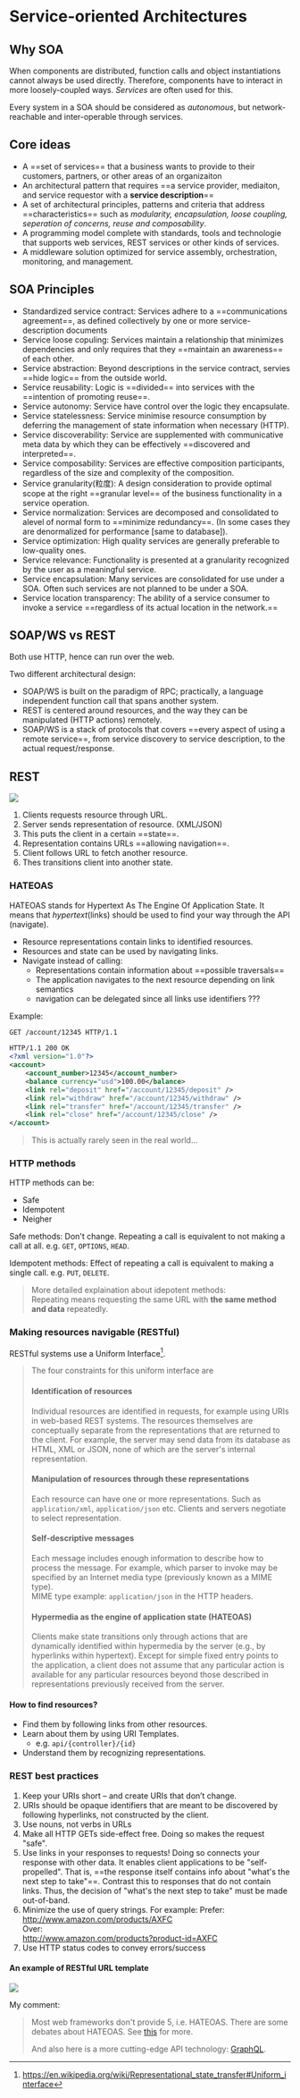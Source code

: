 # Service-oriented Architectures

## Why SOA

When components are distributed, function calls and object instantiations cannot always be used directly. Therefore, components have to interact in more loosely-coupled ways. *Services* are often used for this.

Every system in a SOA should be considered as _autonomous_, but network-reachable and inter-operable through services.

## Core ideas

* A ==set of services== that a business wants to provide to their customers, partners, or other areas of an organizaiton
* An architectural pattern that requires ==a service provider, mediaiton, and service requestor with a **service description**==
* A set of architectural principles, patterns and criteria that address ==characteristics== such as _modularity, encapsulation, loose coupling, seperation of concerns, reuse and composability_.
* A programming model complete with standards, tools and technologie that supports web services, REST services or other kinds of services.
* A middleware solution optimized for service assembly, orchestration, monitoring, and management.

## SOA Principles

* Standardized service contract: Services adhere to a ==communications agreement==, as defined collectively by one or more service-description documents
* Service loose copuling: Services maintain a relationship that minimizes dependencies and only requires that they ==maintain an awareness== of each other.
* Service abstraction: Beyond descriptions in the service contract, servies ==hide logic== from the outside world.
* Service reusability: Logic is ==divided== into services with the ==intention of promoting reuse==.
* Service autonomy: Service have control over the logic they encapsulate.
* Service statelessness: Service minimise resource consumption by deferring the management of state information when necessary (HTTP).
* Service discoverability: Service are supplemented with communicative meta data by which they can be effectively ==discovered and interpreted==.
* Service composability: Services are effective composition participants, regardless of the size and complexity of the composition.
* Service granularity(粒度): A design consideration to provide optimal scope at the right ==granular level== of the business functionality in a service operation.
* Service normalization: Services are decomposed and consolidated to alevel of normal form to ==minimize redundancy==. (In some cases they are denormalized for performance [same to database]).
* Service optimization: High quality services are generally preferable to low-quality ones.
* Service relevance: Functionality is presented at a granularity recognized by the user as a meaningful service.
* Service encapsulation: Many services are consolidated for use under a SOA. Often such services are not planned to be under a SOA.
* Service location transparency: The ability of a service consumer to invoke a service ==regardless of its actual location in the network.==

## SOAP/WS vs REST

Both use HTTP, hence can run over the web.

Two different architectural design:

* SOAP/WS is built on the paradigm of RPC; practically, a language independent function call that spans another system.
* REST is centered around resources, and the way they can be manipulated (HTTP actions) remotely.
* SOAP/WS is a stack of protocols that covers ==every aspect of using a remote service==, from service discovery to service description, to the actual request/response.

## REST

![](img/REST.png)

1. Clients requests resource through URL.
2. Server sends representation of resource. (XML/JSON)
3. This puts the client in a certain ==state==.
4. Representation contains URLs ==allowing navigation==.
5. Client follows URL to fetch another resource.
6. Thes transitions client into another state.

### HATEOAS

HATEOAS stands for Hypertext As The Engine Of Application State. It means that _hypertext_(links) should be used to find your way through the API (navigate). 

* Resource representations contain links to identified resources.
* Resources and state can be used by navigating links.
* Navigate instead of calling:
	* Representations contain information about ==possible traversals==
	* The application navigates to the next resource depending on link semantics
	* navigation can be delegated since all links use identifiers ???

Example:

```XML
GET /account/12345 HTTP/1.1

HTTP/1.1 200 OK
<?xml version="1.0"?>
<account>
    <account_number>12345</account_number>
    <balance currency="usd">100.00</balance>
    <link rel="deposit" href="/account/12345/deposit" />
    <link rel="withdraw" href="/account/12345/withdraw" />
    <link rel="transfer" href="/account/12345/transfer" />
    <link rel="close" href="/account/12345/close" />
</account>

```
> This is actually rarely seen in the real world...

### HTTP methods

HTTP methods can be:

* Safe
* Idempotent
* Neigher

Safe methods: Don't change. Repeating a call is equivalent to not making a call at all. e.g. `GET`, `OPTIONS`, `HEAD`.

Idempotent methods: Effect of repeating a call is equivalent to making a single call. e.g. `PUT`, `DELETE`.

> More detailed explaination about idepotent methods:   
> Repeating means requesting the same URL with **the same method and data** repeatedly.   

### Making resources navigable (RESTful)

RESTful systems use a Uniform Interface[^UniformInterface].

> The four constraints for this uniform interface are
>
> #### Identification of resources
> 
> Individual resources are identified in requests, for example using URIs in web-based REST systems. The resources themselves are conceptually separate from the representations that are returned to the client. For example, the server may send data from its database as HTML, XML or JSON, none of which are the server's internal representation.
>
> #### Manipulation of resources through these representations
> Each resource can have one or more representations. Such as `application/xml`, `application/json` etc. Clients and servers negotiate to select representation.
>
> #### Self-descriptive messages
> 
> Each message includes enough information to describe how to process the message. For example, which parser to invoke may be specified by an Internet media type (previously known as a MIME type).   
> MIME type example: `application/json` in the HTTP headers.
> 
> #### Hypermedia as the engine of application state (HATEOAS)
> 
> Clients make state transitions only through actions that are dynamically identified within hypermedia by the server (e.g., by hyperlinks within hypertext). Except for simple fixed entry points to the application, a client does not assume that any particular action is available for any particular resources beyond those described in representations previously received from the server.

#### How to find resources?

* Find them by following links from other resources.
* Learn about them by using URI Templates.
	* e.g. `api/{controller}/{id}`
* Understand them by recognizing representations.

### REST best practices
1. Keep your URIs short – and create URIs that don’t change. 
2. URIs should be opaque identifiers that are meant to be discovered by following hyperlinks, not constructed by the client.3. Use nouns, not verbs in URLs4. Make all HTTP GETs side-effect free. Doing so makes the request "safe".5. Use links in your responses to requests! Doing so connects your response with other data. It enables client applications to be "self-propelled". That is, ==the response itself contains info about "what's the next step to take"==. Contrast this to responses that do not contain links. Thus, the decision of "what's the next step to take" must be made out-of-band.
6. Minimize the use of query strings. For example: Prefer:   	http://www.amazon.com/products/AXFC   	Over:   	http://www.amazon.com/products?product-id=AXFC7. Use HTTP status codes to convey errors/success

#### An example of RESTful URL template

![](img/RESTURL.png)

My comment:

> Most web frameworks don't provide 5, i.e. HATEOAS. There are some debates about HATEOAS. See [this](https://jeffknupp.com/blog/2014/06/03/why-i-hate-hateoas/) for more.
> 
> And also here is a more cutting-edge API technology: [GraphQL](https://jeffknupp.com/blog/2014/06/03/why-i-hate-hateoas/).


[^UniformInterface]: https://en.wikipedia.org/wiki/Representational_state_transfer#Uniform_interface


